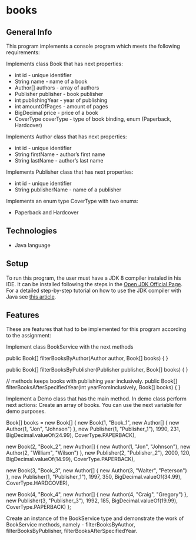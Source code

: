 # books

## General Info

This program implements a console program which meets the following requirements:

Implements class Book that has next properties:

- int id - unique identifier
- String name - name of a book
- Author[] authors - array of authors
- Publisher publisher - book publisher
- int publishingYear - year of publishing
- int amountOfPages - amount of pages
- BigDecimal price - price of a book
- CoverType coverType - type of book binding, enum (Paperback, Hardcover)

Implements Author class that has next properties:

- int id - unique identifier
- String firstName - author’s first name
- String lastName - author’s last name

Implements Publisher class that has next properties:

- int id - unique identifier
- String publisherName - name of a publisher

Implements an enum type CoverType with two enums: 

- Paperback and Hardcover


## Technologies

- Java language

## Setup

To run this program, the user must have a JDK 8 compiler instaled in his IDE. 
It can be installed following the steps in the [Open JDK Official Page](https://openjdk.java.net/install/). 
For a detailed step-by-step tutorial on how to use the JDK compiler with Java see [this article](https://docs.oracle.com/javame/config/cdc/cdc-opt-impl/ojmeec/1.1/developer/html/compiling.htm).

## Features

These are features that had to be implemented for this program according to the assignment:

Implement class BookService with the next methods

public Book[] filterBooksByAuthor(Author author, Book[] books) {
	<write your code here>
}

public Book[] filterBooksByPublisher(Publisher publisher, Book[] books) {
	<write your code here>
}

// methods keeps books with publishing year inclusively. 
public Book[] filterBooksAfterSpecifiedYear(int yearFromInclusively, Book[] books) {
	<write your code here>
}


Implement a Demo class that has the main method. In demo class perform next actions:
Create an array of books. You can use the next variable for demo purposes. 

Book[] books = new Book[] {
new Book(1, "Book_1", new Author[] { new Author(1, "Jon", "Johnson") }, new Publisher(1, "Publisher_1"), 1990, 231, BigDecimal.valueOf(24.99), CoverType.PAPERBACK),

new Book(2, "Book_2", new Author[] { new Author(1, "Jon", "Johnson"), new Author(2, "William", "Wilson") }, new Publisher(2, "Publisher_2"), 2000, 120, BigDecimal.valueOf(14.99), CoverType.PAPERBACK),

new Book(3, "Book_3", new Author[] { new Author(3, "Walter", "Peterson") }, new Publisher(1, "Publisher_1"), 1997, 350, BigDecimal.valueOf(34.99), CoverType.HARDCOVER),


new Book(4, "Book_4", new Author[] { new Author(4, "Craig", "Gregory") }, new Publisher(3, "Publisher_3"), 1992, 185, BigDecimal.valueOf(19.99), CoverType.PAPERBACK) };



Create an instance of the BookService type and demonstrate the work of BookService methods, namely - filterBooksByAuthor, filterBooksByPublisher, filterBooksAfterSpecifiedYear. 

